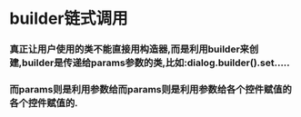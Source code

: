 # builder链式调用
### 真正让用户使用的类不能直接用构造器,而是利用builder来创建,builder是传递给params参数的类,比如:dialog.builder().set.....
### 而params则是利用参数给而params则是利用参数给各个控件赋值的各个控件赋值的.